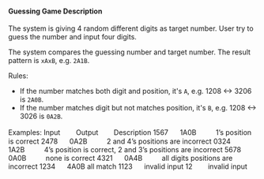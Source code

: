 #### Guessing Game Description

The system is giving 4 random different digits as target number. User try to guess the number and input four digits. 

The system compares the guessing number and target number. The result pattern is `xAxB`, e.g. `2A1B`.

Rules:
* If the number matches both digit and position, it's `A`, e.g. 1208 <-> 3206 is `2A0B`.
* If the number matches digit but not matches position, it's `B`, e.g. 1208 <-> 3026 is `0A2B`.

Examples:
Input　　 Output        Description
1567      1A0B          1’s position is correct
2478      0A2B          2 and 4’s positions are incorrect
0324      1A2B          4’s position is correct, 2 and 3’s positions are incorrect
5678      0A0B          none is correct
4321      0A4B          all digits positions are incorrect
1234      4A0B          all match
1123      invalid input
12        invalid input

